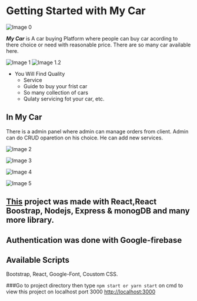 # Getting Started with My Car

![Image 0](https://i.ibb.co/SVp3ztw/screenshot-localhost-3000-2021-11-15-23-23-54.png)

**_My Car_** is A car buying Platform where people can buy car acording to there choice or need with reasonable price. There are so many car available here.

<!-- <img
src=“https://i.ibb.co/82cZhRM/screenshot-localhost-3000-2021-11-01-20-35-04.png”
raw=true
alt=“Subject Pronouns”
style=“margin-left: 10px;”
/> -->

![Image 1](https://i.ibb.co/BtmPh33/screenshot-localhost-3000-2021-11-15-23-27-52.png)
![Image 1.2](https://i.ibb.co/qgKj8hX/screenshot-car-website-c1665-web-app-2021-11-24-19-52-26.png)

- You Will Find Quality
  - Service
  - Guide to buy your frist car
  - So many collection of cars
  - Qulaty servicing fot your car, etc.

## In My Car

There is a admin panel where admin can manage orders from client. Admin can do CRUD oparetion on his choice. He can add new services.

![ Image 2](https://i.ibb.co/h7yHHBw/screenshot-localhost-3000-2021-11-15-23-29-47.png)

![ Image 3](https://i.ibb.co/Lx5CG7X/screenshot-car-website-c1665-web-app-2021-11-24-19-48-44.png)

![ Image 4](https://i.ibb.co/kcm9FTd/screenshot-localhost-3000-2021-11-15-23-30-36.png)

![ Image 5](https://i.ibb.co/fdvDjH3/screenshot-car-website-c1665-web-app-2021-11-24-19-48-27.png)


## [This](https://car-website-c1665.web.app) project was made with React,React Boostrap, Nodejs, Express & monogDB and many more library.

## Authentication was done with Google-firebase

## Available Scripts

Bootstrap, React, Google-Font, Coustom CSS.

###Go to project directory then type `npm start or yarn start` on cmd to view this project on localhost port 3000
[http://localhost:3000](http://localhost:3000)
